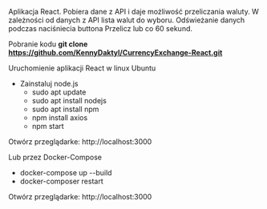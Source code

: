 Aplikacja React.
Pobiera dane z API i daje możliwość przeliczania waluty.
W zależności od danych z API lista walut do wyboru.
Odświeżanie danych podczas naciśniecia buttona Przelicz lub co 60 sekund.


Pobranie kodu
**git clone https://github.com/KennyDaktyl/CurrencyExchange-React.git**

Uruchomienie aplikacji React w linux Ubuntu
- Zainstaluj node.js
    - sudo apt update
    - sudo apt install nodejs
    - sudo apt install npm
    - npm install axios
    - npm start

Otwórz przeglądarke:
    http://localhost:3000

Lub przez Docker-Compose
 - docker-compose up --build
 - docker-composer restart

Otwórz przeglądarke:
    http://localhost:3000
